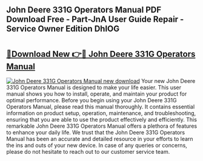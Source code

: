 ## John Deere 331G Operators Manual PDF Download Free - Part-JnA User Guide Repair - Service Owner Edition DhIOG

# <h2><a href="http://bc93184.oget.top/?id=John+Deere+331G+Operators+Manual">🔗Download New 👉🔴 John Deere 331G Operators Manual</a></h2>

[![John Deere 331G Operators Manual new download](https://i.imgur.com/5g1atiW.png)](http://bc93184.oget.top/?id=John+Deere+331G+Operators+Manual)
Your new John Deere 331G Operators Manual is designed to make your life easier. This user manual shows you how to install, operate, and maintain your product for optimal performance. Before you begin using your John Deere 331G Operators Manual, please read this manual thoroughly. It contains essential information on product setup, operation, maintenance, and troubleshooting, ensuring that you are able to use the product effectively and efficiently. This remarkable John Deere 331G Operators Manual offers a plethora of features to enhance your daily life. We trust that the John Deere 331G Operators Manual has been an accurate and detailed resource in your efforts to learn the ins and outs of your new device. In case of any queries or concerns, please do not hesitate to reach out to our customer service team.
